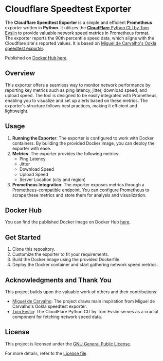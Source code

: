 # Cloudflare Speedtest Exporter

The **Cloudflare Speedtest Exporter** is a simple and efficient **Prometheus** exporter written in **Python**.
It utilizes the [**CloudFlare** Python CLI by Tom Evslin](https://pypi.org/project/cloudflarepycli) to provide valuable network speed metrics in Prometheus format.
The exporter reports the 90th percentile speed data, which aligns with the Cloudflare site's reported values.
It is based on [Miguel de Carvalho's Ookla speedtest exporter](https://github.com/MiguelNdeCarvalho/speedtest-exporter).

Published on [Docker Hub here](https://hub.docker.com/r/redorbluepill/cloudflare-speedtest-exporter).
## Overview

This exporter offers a seamless way to monitor network performance by reporting key metrics such as ping latency, jitter, download speed, and upload speed.
The tool is designed to be easily integrated with Prometheus, enabling you to visualize and set up alerts based on these metrics.
The exporter's structure follows best practices, making it efficient and lightweight.

## Usage

1. **Running the Exporter**: The exporter is configured to work with Docker containers.
By building the provided Docker image, you can deploy the exporter with ease.
2. **Metrics**: The exporter provides the following metrics:
    - Ping Latency
    - Jitter
    - Download Speed
    - Upload Speed
    - Server Location (city and region)
3. **Prometheus Integration**: The exporter exposes metrics through a Prometheus-compatible endpoint.
You can configure Prometheus to scrape these metrics and store them for analysis and visualization.

## Docker Hub

You can find the published Docker image on Docker Hub [here](https://hub.docker.com/r/redorbluepill/cloudflare-speedtest-exporter).

## Get Started

1. Clone this repository.
2. Customize the exporter to fit your requirements.
3. Build the Docker image using the provided Dockerfile.
4. Deploy the Docker container and start gathering network speed metrics.

## Acknowledgments and Thank You

This project builds upon the valuable work of others and their contributions:

- [Miguel de Carvalho](https://github.com/MiguelNdeCarvalho): The project draws main inspiration from Miguel de Carvalho's Ookla speedtest exporter.
- [Tom Evslin](https://github.com/tevslin): The CloudFlare Python CLI by Tom Evslin serves as a crucial component for fetching network speed data.

## License

This project is licensed under the [GNU General Public License](https://www.gnu.org/licenses/gpl-3.0.en.html).

For more details, refer to the [License file](./LICENSE).
